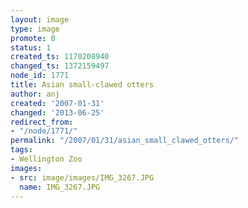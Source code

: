 ```yaml
---
layout: image
type: image
promote: 0
status: 1
created_ts: 1170208940
changed_ts: 1372159497
node_id: 1771
title: Asian small-clawed otters
author: anj
created: '2007-01-31'
changed: '2013-06-25'
redirect_from:
- "/node/1771/"
permalink: "/2007/01/31/asian_small_clawed_otters/"
tags:
- Wellington Zoo
images:
- src: image/images/IMG_3267.JPG
  name: IMG_3267.JPG
---
```


